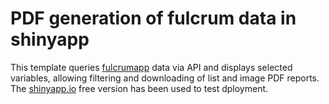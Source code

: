 # PDF generation of fulcrum data in shinyapp 

This template queries [fulcrumapp](www.fulcrumapp.com) data via API and displays selected variables, allowing filtering and downloading of list and image PDF reports. The [shinyapp.io](www.shinyapp.io) free version has been used to test dployment. 
